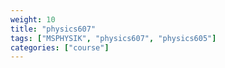 ```yaml
---
weight: 10
title: "physics607"
tags: ["MSPHYSIK", "physics607", "physics605"]
categories: ["course"]
---
```

